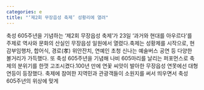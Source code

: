 ```yaml
---
categories: e
title: "‘제2회 무장읍성 축제’ 성황리에 열려"
---
```

축성 605주년을 기념하는 ‘제2회 무장읍성 축제’가 23일 ‘과거와 현대를 아우르다’를 주제로 역사와 문화의 산실인 무장읍성 일원에서 열렸다.축제는 성황제를 시작으로, 현감부임행차, 합어식, 경로(孝) 위안잔치, 연예인 초청 신나는 예술버스 공연 등 다양한 볼거리가 가득했다. 또 축성 605주년을 기념해 나비 605마리를 날리는 퍼포먼스로 축제의 분위기를 한껏 고조시켰다.100년 만에 연꽃 씨앗이 발아한 무장읍성 연못에선 대형 연등이 등장했다. 축제에 참여한 지역민과 관광객들이 소원지를 써서 띄우면서 축성 605주년의 위상에 맞게